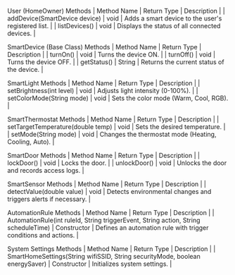 

User (HomeOwner) Methods
| Method Name | Return Type | Description | 
| addDevice(SmartDevice device) | void | Adds a smart device to the user's registered list. | 
| listDevices() | void | Displays the status of all connected devices. | 



SmartDevice (Base Class) Methods
| Method Name | Return Type | Description | 
| turnOn() | void | Turns the device ON. | 
| turnOff() | void | Turns the device OFF. | 
| getStatus() | String | Returns the current status of the device. | 



SmartLight Methods
| Method Name | Return Type | Description | 
| setBrightness(int level) | void | Adjusts light intensity (0-100%). | 
| setColorMode(String mode) | void | Sets the color mode (Warm, Cool, RGB). | 



SmartThermostat Methods
| Method Name | Return Type | Description | 
| setTargetTemperature(double temp) | void | Sets the desired temperature. | 
| setMode(String mode) | void | Changes the thermostat mode (Heating, Cooling, Auto). | 



SmartDoor Methods
| Method Name | Return Type | Description | 
| lockDoor() | void | Locks the door. | 
| unlockDoor() | void | Unlocks the door and records access logs. | 



SmartSensor Methods
| Method Name | Return Type | Description | 
| detectValue(double value) | void | Detects environmental changes and triggers alerts if necessary. | 



AutomationRule Methods
| Method Name | Return Type | Description | 
| AutomationRule(int ruleId, String triggerEvent, String action, String scheduleTime) | Constructor | Defines an automation rule with trigger conditions and actions. | 



System Settings Methods
| Method Name | Return Type | Description | 
| SmartHomeSettings(String wifiSSID, String securityMode, boolean energySaver) | Constructor | Initializes system settings. | 

